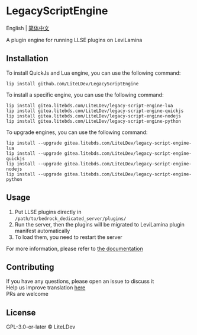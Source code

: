 # LegacyScriptEngine

English | [简体中文](README.zh.md)

A plugin engine for running LLSE plugins on LeviLamina

## Installation

To install QuickJs and Lua engine, you can use the following command:

```shell
lip install github.com/LiteLDev/LegacyScriptEngine
```

To install a specific engine, you can use the following command:

```shell
lip install gitea.litebds.com/LiteLDev/legacy-script-engine-lua
lip install gitea.litebds.com/LiteLDev/legacy-script-engine-quickjs
lip install gitea.litebds.com/LiteLDev/legacy-script-engine-nodejs
lip install gitea.litebds.com/LiteLDev/legacy-script-engine-python
```

To upgrade engines, you can use the following command:

```shell
lip install --upgrade gitea.litebds.com/LiteLDev/legacy-script-engine-lua
lip install --upgrade gitea.litebds.com/LiteLDev/legacy-script-engine-quickjs
lip install --upgrade gitea.litebds.com/LiteLDev/legacy-script-engine-nodejs
lip install --upgrade gitea.litebds.com/LiteLDev/legacy-script-engine-python
```

## Usage

1. Put LLSE plugins directly in `/path/to/bedrock_dedicated_server/plugins/`
2. Run the server, then the plugins will be migrated to LeviLamina plugin manifest automatically
3. To load them, you need to restart the server

For more information, please refer to [the documentation](https://lse.liteldev.com)

## Contributing

If you have any questions, please open an issue to discuss it  
Help us improve translation [here](https://crowdin.com/project/legacyscriptengine)  
PRs are welcome

## License

GPL-3.0-or-later © LiteLDev
